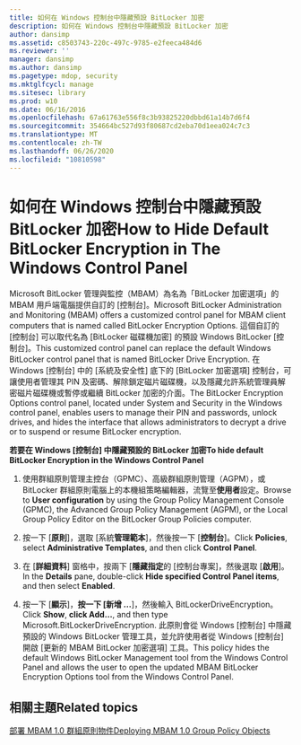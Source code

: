 ```yaml
---
title: 如何在 Windows 控制台中隱藏預設 BitLocker 加密
description: 如何在 Windows 控制台中隱藏預設 BitLocker 加密
author: dansimp
ms.assetid: c8503743-220c-497c-9785-e2feeca484d6
ms.reviewer: ''
manager: dansimp
ms.author: dansimp
ms.pagetype: mdop, security
ms.mktglfcycl: manage
ms.sitesec: library
ms.prod: w10
ms.date: 06/16/2016
ms.openlocfilehash: 67a61763e556f8c3b93825220dbbd61a14b7d6f4
ms.sourcegitcommit: 354664bc527d93f80687cd2eba70d1eea024c7c3
ms.translationtype: MT
ms.contentlocale: zh-TW
ms.lasthandoff: 06/26/2020
ms.locfileid: "10810598"
---
```

# <span data-ttu-id="29bad-103">如何在 Windows 控制台中隱藏預設 BitLocker 加密</span><span class="sxs-lookup"><span data-stu-id="29bad-103">How to Hide Default BitLocker Encryption in The Windows Control Panel</span></span>


<span data-ttu-id="29bad-104">Microsoft BitLocker 管理與監控（MBAM）為名為「BitLocker 加密選項」的 MBAM 用戶端電腦提供自訂的 [控制台]。</span><span class="sxs-lookup"><span data-stu-id="29bad-104">Microsoft BitLocker Administration and Monitoring (MBAM) offers a customized control panel for MBAM client computers that is named called BitLocker Encryption Options.</span></span> <span data-ttu-id="29bad-105">這個自訂的 [控制台] 可以取代名為 [BitLocker 磁碟機加密] 的預設 Windows BitLocker [控制台]。</span><span class="sxs-lookup"><span data-stu-id="29bad-105">This customized control panel can replace the default Windows BitLocker control panel that is named BitLocker Drive Encryption.</span></span> <span data-ttu-id="29bad-106">在 Windows [控制台] 中的 [系統及安全性] 底下的 [BitLocker 加密選項] 控制台，可讓使用者管理其 PIN 及密碼、解除鎖定磁片磁碟機，以及隱藏允許系統管理員解密磁片磁碟機或暫停或繼續 BitLocker 加密的介面。</span><span class="sxs-lookup"><span data-stu-id="29bad-106">The BitLocker Encryption Options control panel, located under System and Security in the Windows control panel, enables users to manage their PIN and passwords, unlock drives, and hides the interface that allows administrators to decrypt a drive or to suspend or resume BitLocker encryption.</span></span>

**<span data-ttu-id="29bad-107">若要在 Windows [控制台] 中隱藏預設的 BitLocker 加密</span><span class="sxs-lookup"><span data-stu-id="29bad-107">To hide default BitLocker Encryption in the Windows Control Panel</span></span>**

1.  <span data-ttu-id="29bad-108">使用群組原則管理主控台（GPMC）、高級群組原則管理（AGPM），或 BitLocker 群組原則電腦上的本機組策略編輯器，流覽至**使用者**設定。</span><span class="sxs-lookup"><span data-stu-id="29bad-108">Browse to **User configuration** by using the Group Policy Management Console (GPMC), the Advanced Group Policy Management (AGPM), or the Local Group Policy Editor on the BitLocker Group Policies computer.</span></span>

2.  <span data-ttu-id="29bad-109">按一下 [**原則**]，選取 [系統**管理範本**]，然後按一下 [**控制台**]。</span><span class="sxs-lookup"><span data-stu-id="29bad-109">Click **Policies**, select **Administrative Templates**, and then click **Control Panel**.</span></span>

3.  <span data-ttu-id="29bad-110">在 [**詳細資料**] 窗格中，按兩下 [**隱藏指定**的 [控制台專案]，然後選取 [**啟用**]。</span><span class="sxs-lookup"><span data-stu-id="29bad-110">In the **Details** pane, double-click **Hide specified Control Panel items**, and then select **Enabled**.</span></span>

4.  <span data-ttu-id="29bad-111">按一下 [**顯示**]，**按一下 [新增 ...**]，然後輸入 BitLockerDriveEncryption。</span><span class="sxs-lookup"><span data-stu-id="29bad-111">Click **Show**, **click Add…**, and then type Microsoft.BitLockerDriveEncryption.</span></span> <span data-ttu-id="29bad-112">此原則會從 Windows [控制台] 中隱藏預設的 Windows BitLocker 管理工具，並允許使用者從 Windows [控制台] 開啟 [更新的 MBAM BitLocker 加密選項] 工具。</span><span class="sxs-lookup"><span data-stu-id="29bad-112">This policy hides the default Windows BitLocker Management tool from the Windows Control Panel and allows the user to open the updated MBAM BitLocker Encryption Options tool from the Windows Control Panel.</span></span>

## <span data-ttu-id="29bad-113">相關主題</span><span class="sxs-lookup"><span data-stu-id="29bad-113">Related topics</span></span>


[<span data-ttu-id="29bad-114">部署 MBAM 1.0 群組原則物件</span><span class="sxs-lookup"><span data-stu-id="29bad-114">Deploying MBAM 1.0 Group Policy Objects</span></span>](deploying-mbam-10-group-policy-objects.md)

 

 





